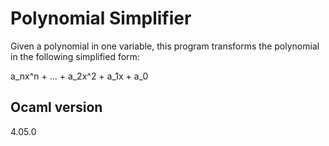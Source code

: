 # Polynomial Simplifier

Given a polynomial in one variable, this program transforms the polynomial in the following
simplified form:

a_nx^n + ... + a_2x^2 + a_1x + a_0

## Ocaml version
4.05.0




